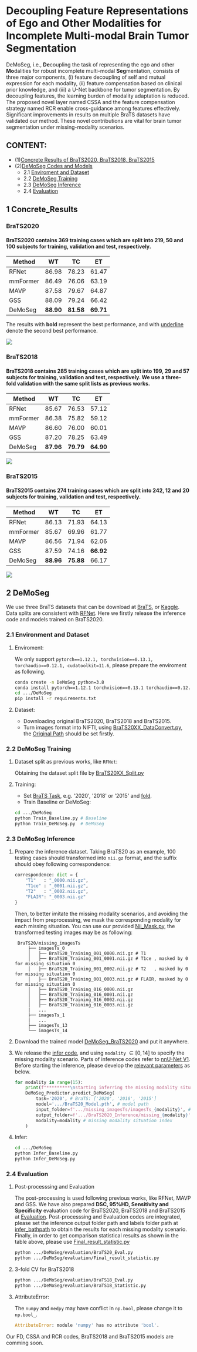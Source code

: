 # Decoupling Feature Representations of Ego and Other Modalities for Incomplete Multi-modal Brain Tumor Segmentation

DeMoSeg, i.e., **De**coupling the task of representing the ego and other **Mo**dalities for robust incomplete multi-modal **Seg**mentation, consists of three major components, (i) feature decoupling of self and mutual expression for each modality, (ii) feature compensation based on clinical prior knowledge, and (iii) a U-Net backbone for tumor segmentation. By decoupling features, the learning burden of modality adaptation is reduced. The proposed novel layer named CSSA and the feature compensation strategy named RCR enable cross-guidance among features effectively. Significant improvements in results on multiple BraTS datasets have validated our method. These novel contributions are vital for brain tumor segmentation under missing-modality scenarios.

## CONTENT: 
- (1)[Concrete Results of BraTS2020, BraTS2018, BraTS2015](#1-Concrete_Results)
- (2)[DeMoSeg Codes and Models](#2-DeMoSeg)
    - 2.1 [Enviroment and Dataset](#21-environment-and-dataset)
    - 2.2 [DeMoSeg Training](#22-DeMoSeg-Training)
    - 2.3 [DeMoSeg Inference](#23-demoseg-inference)
    - 2.4 [Evaluation](#24-evaluation)

## 1 Concrete_Results 

### BraTS2020
#### BraTS2020 contains 369 training cases which are split into 219, 50 and 100 subjects for training, validation and test, respectively.

| Method                      | WT | TC | ET | 
| --------------------------- | -------- | -------- | -------- |
| RFNet                       |  86.98   |  78.23   |  61.47   |
| mmFormer                    |  86.49   |  76.06   |  63.19   | 
| MAVP                        |  87.58   |  79.67   |  64.87   |
| GSS                         |  88.09   |  79.24   |  66.42   | 
| DeMoSeg                     |  **88.90**   |  **81.58**   |  **69.71**   | 

The results with **bold** represent the best performance, and with <u>underline</u> denote the second best performance.

<img src="BraTS20_18_15_Results\BraTS20.png" weight="50px" />

### BraTS2018
#### BraTS2018 contains 285 training cases which are split into 199, 29 and 57 subjects for training, validation and test, respectively. We use a **three-fold validation** with the same split lists as previous works.

| Method                      | WT | TC | ET | 
| --------------------------- | -------- | -------- | -------- |
| RFNet                       |  85.67   |  76.53   |  57.12   |
| mmFormer                    |  86.38   |  75.82   |  59.12   | 
| MAVP                        |  86.60   |  76.00   |  60.01   |
| GSS                         |  87.20   |  78.25   |  63.49   | 
| DeMoSeg                     |  **87.96**   |  **79.79**   |  **64.90**   | 

<img src="BraTS20_18_15_Results\BraTS18.png" weight="50px" />

### BraTS2015
#### BraTS2015 contains 274 training cases which are split into 242, 12 and 20 subjects for training, validation and test, respectively.

| Method                      | WT | TC | ET | 
| --------------------------- | -------- | -------- | -------- |
| RFNet                       |  86.13   |  71.93   |  64.13   |
| mmFormer                    |  85.67   |  69.96   |  61.77   | 
| MAVP                        |  86.56   |  71.94   |  62.06   |
| GSS                         |  87.59   |  74.16   |  **66.92**   | 
| DeMoSeg                     |  **88.96**   |  **75.88**   |  66.17   | 

<img src="BraTS20_18_15_Results\BraTS15.png" weight="50px" />

## 2 DeMoSeg

We use three BraTS datasets that can be download at [BraTS](https://www.synapse.org/#!Synapse:syn27046444/wiki/616571), or [Kaggle](https://www.kaggle.com/datasets/awsaf49/brats20-dataset-training-validation?select=BraTS2020_ValidationData). Data splits are consistent with [RFNet](https://github.com/dyh127/RFNet/tree/main).
Here we firstly release the inference code and models trained on BraTS2020.

### 2.1 Environment and Dataset

1) Enviroment: 

    We only support `pytorch==1.12.1, torchvision==0.13.1, torchaudio==0.12.1, cudatoolkit=11.6`, please prepare the enviroment as following.

    ```bash
    conda create -n DeMoSeg python=3.8
    conda install pytorch==1.12.1 torchvision==0.13.1 torchaudio==0.12.1 cudatoolkit=11.6 -c pytorch -c conda-forge
    cd .../DeMoSeg
    pip install -r requirements.txt
    ```

2) Dataset:

    - Downloading original BraTS2020, BraTS2018 and BraTS2015.
    - Turn images format into NIFTI, using [BraTS20XX_DataConvert.py](DeMoSeg/DataAndOutput/Dataset/Convert_Split_Code/BraTS2020/BraTS2020_DataConvert.py), the [Original Path](DeMoSeg/DataAndOutput/Dataset/Convert_Split_Code/BraTS2020/BraTS2020_DataConvert.py/#L101) should be set firstly.

### 2.2 DeMoSeg Training

1) Dataset split as previous works, like `RFNet`:

    Obtaining the dataset split file by [BraTS20XX_Split.py](DeMoSeg/DataAndOutput/Dataset/Convert_Split_Code/BraTS2020/BraTS2020_Split.py)

2) Training:

    - Set [BraTS Task](DeMoSeg/Train_Baseline.py/#L6), e.g. '2020', '2018' or '2015' and [fold](DeMoSeg/Train_Baseline.py/#L7).
    - Train Baseline or DeMoSeg:
    ```bash
    cd .../DeMoSeg
    python Train_Baseline.py # Baseline
    python Train_DeMoSeg.py  # DeMoSeg
    ```

### 2.3 DeMoSeg Inference

1) Prepare the inference dataset. Taking BraTS20 as an example, 100 testing cases should transformed into `nii.gz` format, and the suffix should obey following correspondence:
    ```python
    correspondence: dict = {
        "T1"   : "_0000.nii.gz",
        "T1ce" : "_0001.nii.gz",
        "T2"   : "_0002.nii.gz",
        "FLAIR": "_0003.nii.gz"
    }
    ```

    Then, to better imitate the missing modality scenarios, and avoiding the impact from preprocessing, we mask the corresponding modality for each missing situation. You can use our provided [Nii_Mask.py](DeMoSeg/util/Nii_Mask.py), the transformed testing images may be as following:
    
        BraTS20/missing_imagesTs
            ├── imagesTs_0
            │   ├── BraTS20_Training_001_0000.nii.gz # T1
            │   ├── BraTS20_Training_001_0001.nii.gz # T1ce , masked by 0 for missing situation 0
            │   ├── BraTS20_Training_001_0002.nii.gz # T2   , masked by 0 for missing situation 0
            │   ├── BraTS20_Training_001_0003.nii.gz # FLAIR, masked by 0 for missing situation 0
            │   ├── BraTS20_Training_016_0000.nii.gz
            │   ├── BraTS20_Training_016_0001.nii.gz
            │   ├── BraTS20_Training_016_0002.nii.gz
            │   ├── BraTS20_Training_016_0003.nii.gz
            |   ...
            ├── imagesTs_1
            |   ...
            ├── imagesTs_13
            └── imagesTs_14


2) Download the trained model [DeMoSeg_BraTS2020](https://drive.google.com/file/d/1WP7A9knH7xW-zI2WiYgodAkzjrun-svY/view?usp=drive_link) and put it anywhere.

3) We release the [infer code](DeMoSeg/Infer_DeMoSeg.py), and using `modality` $\in[0,14]$ to specify the missing modality scenario. Parts of inference codes refer to [nnU-Net V1](https://github.com/MIC-DKFZ/nnUNet/tree/nnunetv1). Before starting the inference, please develop the [relevant parameters](DeMoSeg/Infer_DeMoSeg.py/#L10) as below.

    ```python
    for modality in range(15):
        print(f"*********\nstarting inferring the missing modality situation: {modality}\n*********")
        DeMoSeg_Predictor.predict_DeMoSeg(
            task='2020', # BraTS: ['2020', '2018', '2015']
            model='.../BraTS20_Model.pth', # model path
            input_folder=f'.../missing_imagesTs/imagesTs_{modality}', # test images folder path
            output_folder=f'.../BraTS2020_Inference/missing_{modality}', # output folder path
            modality=modality # missing modality situation index
        )
    ```

4) Infer: 
    ```bash
    cd .../DeMoSeg
    python Infer_Baseline.py
    python Infer_DeMoSeg.py
    ```

### 2.4 Evaluation

1) Post-processsing and Evaluation

    The post-processing is used following previous works, like RFNet, MAVP and GSS. We have also prepared **DSC, 95%HD, Sensitivity and Specificity** evaluation code for BraTS2020, BraTS2018 and BraTS2015 at [Evaluation](DeMoSeg/evaluation). Post-processsing and Evaluation codes are integrated, please set the inference output folder path and labels folder path at [infer_bathpath](DeMoSeg/evaluation/BraTS20_Eval.py/#L4) to obtain the results for each missing modality scenario. Finally, in order to get comparison statistical results as shown in the table above, please use [Final_result_statistic.py](DeMoSeg/evaluation/Final_result_statistic.py)

    ```bash
    python .../DeMoSeg/evaluation/BraTS20_Eval.py
    python .../DeMoSeg/evaluation/Final_result_statistic.py
    ```

2) 3-fold CV for BraTS2018

    ```bash
    python .../DeMoSeg/evaluation/BraTS18_Eval.py
    python .../DeMoSeg/evaluation/BraTS18_Statistic.py
    ```

3) AttributeError:

    The `numpy` and `medpy` may have conflict in `np.bool`, please change it to `np.bool_`.
    ```python
    AttributeError: module 'numpy' has no attribute 'bool'.
    ```
    
Our FD, CSSA and RCR codes, BraTS2018 and BraTS2015 models are comming soon.